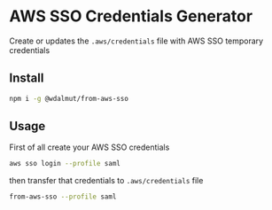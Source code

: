 # AWS SSO Credentials Generator

Create or updates the `.aws/credentials` file with AWS SSO temporary credentials

## Install

```sh
npm i -g @wdalmut/from-aws-sso
```

## Usage

First of all create your AWS SSO credentials

```sh
aws sso login --profile saml
```

then transfer that credentials to `.aws/credentials` file

```sh
from-aws-sso --profile saml
```

